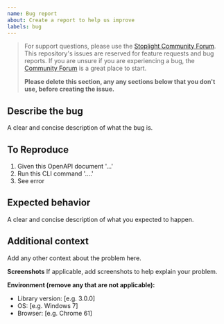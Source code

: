 ```yaml
---
name: Bug report
about: Create a report to help us improve
labels: bug
---
```


> For support questions, please use the [Stoplight Community Forum](https://community.stoplight.io). This repository's issues are reserved for feature requests and bug reports. If you are unsure if you are experiencing a bug, the [Community Forum](https://community.stoplight.io) is a great place to start.
>
> **Please delete this section, any any sections below that you don't use, before creating the issue.**

## Describe the bug

A clear and concise description of what the bug is.

## To Reproduce

1. Given this OpenAPI document '...'
2. Run this CLI command '....'
3. See error

## Expected behavior

A clear and concise description of what you expected to happen.

## Additional context
Add any other context about the problem here.

**Screenshots**
If applicable, add screenshots to help explain your problem.

**Environment (remove any that are not applicable):**
 - Library version: [e.g. 3.0.0]
 - OS: [e.g. Windows 7]
 - Browser: [e.g. Chrome 61]

